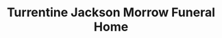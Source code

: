 ---
title: "Turrentine Jackson Morrow Funeral Home"
url: /gunter/turrentine-jackson-morrow-funeral-home/
shop: funeral directors
---